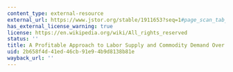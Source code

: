 ```yaml
---
content_type: external-resource
external_url: https://www.jstor.org/stable/1911653?seq=1#page_scan_tab_contents
has_external_license_warning: true
license: https://en.wikipedia.org/wiki/All_rights_reserved
status: ''
title: A Profitable Approach to Labor Supply and Commodity Demand Over the Life-Cycle
uid: 2b658f4d-41ed-46cb-91e9-4b9d8138b81e
wayback_url: ''
---
```

